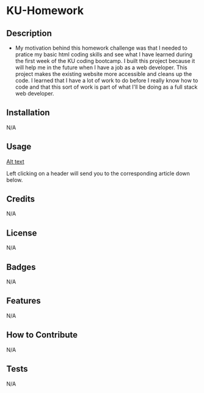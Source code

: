 # KU-Homework

## Description

- My motivation behind this homework challenge was that I needed to pratice my basic html coding skills and see what I have learned during the first week of the KU coding bootcamp. I built this project because it will help me in the future when I have a job as a web developer. This project makes the existing website more accessible and cleans up the code. I learned that I have a lot of work to do before I really know how to code and that this sort of work is part of what I'll be doing as a full stack web developer.

## Installation

N/A

## Usage

[Alt text](image.png)

Left clicking on a header will send you to the corresponding article down below.

## Credits

N/A

## License

N/A

## Badges

N/A

## Features

N/A

## How to Contribute

N/A

## Tests

N/A